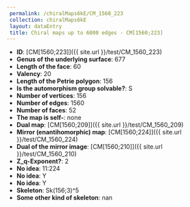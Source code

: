 ```yaml
--- 
 permalink: /chiralMaps6kE/CM_1560_223 
 collection: chiralMaps6kE
 layout: dataEntry
 title: Chiral maps up to 6000 edges - CM[1560;223]
---
```


- **ID**: [CM[1560;223]]({{ site.url }}/test/CM_1560_223)
- **Genus of the underlying surface**: 677
- **Length of the face**: 60
- **Valency**: 20
- **Length of the Petrie polygon**: 156
- **Is the automorphism group solvable?**: S
- **Number of vertices**: 156
- **Number of edges**: 1560
- **Number of faces**: 52
- **The map is self-**: none
- **Dual map**: [CM[1560;209]]({{ site.url }}/test/CM_1560_209)
- **Mirror (enantihomorphic) map**: [CM[1560;224]]({{ site.url }}/test/CM_1560_224)
- **Dual of the mirror image**: [CM[1560;210]]({{ site.url }}/test/CM_1560_210)
- **Z_q-Exponent?**: 2
- **No idea**:  11:224
- **No idea**: Y
- **No idea**: Y
- **Skeleton**: Sk(156;3)^5
- **Some other kind of skeleton**: nan
